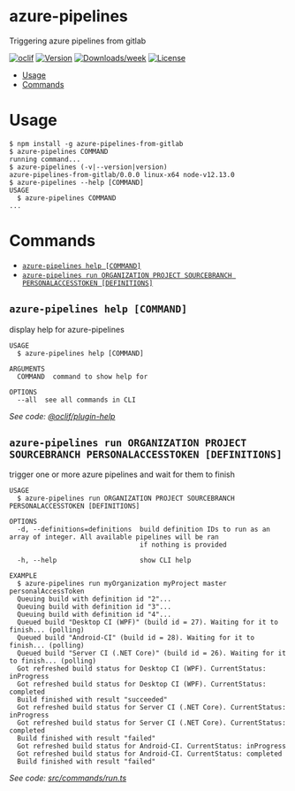 azure-pipelines
===============

Triggering azure pipelines from gitlab

[![oclif](https://img.shields.io/badge/cli-oclif-brightgreen.svg)](https://oclif.io)
[![Version](https://img.shields.io/npm/v/azure-pipelines.svg)](https://npmjs.org/package/azure-pipelines)
[![Downloads/week](https://img.shields.io/npm/dw/azure-pipelines.svg)](https://npmjs.org/package/azure-pipelines)
[![License](https://img.shields.io/npm/l/azure-pipelines.svg)](https://github.com/xWiiLLz/azure-pipelines/blob/master/package.json)

<!-- toc -->
* [Usage](#usage)
* [Commands](#commands)
<!-- tocstop -->
# Usage
<!-- usage -->
```sh-session
$ npm install -g azure-pipelines-from-gitlab
$ azure-pipelines COMMAND
running command...
$ azure-pipelines (-v|--version|version)
azure-pipelines-from-gitlab/0.0.0 linux-x64 node-v12.13.0
$ azure-pipelines --help [COMMAND]
USAGE
  $ azure-pipelines COMMAND
...
```
<!-- usagestop -->
# Commands
<!-- commands -->
* [`azure-pipelines help [COMMAND]`](#azure-pipelines-help-command)
* [`azure-pipelines run ORGANIZATION PROJECT SOURCEBRANCH PERSONALACCESSTOKEN [DEFINITIONS]`](#azure-pipelines-run-organization-project-sourcebranch-personalaccesstoken-definitions)

## `azure-pipelines help [COMMAND]`

display help for azure-pipelines

```
USAGE
  $ azure-pipelines help [COMMAND]

ARGUMENTS
  COMMAND  command to show help for

OPTIONS
  --all  see all commands in CLI
```

_See code: [@oclif/plugin-help](https://github.com/oclif/plugin-help/blob/v2.2.3/src/commands/help.ts)_

## `azure-pipelines run ORGANIZATION PROJECT SOURCEBRANCH PERSONALACCESSTOKEN [DEFINITIONS]`

trigger one or more azure pipelines and wait for them to finish

```
USAGE
  $ azure-pipelines run ORGANIZATION PROJECT SOURCEBRANCH PERSONALACCESSTOKEN [DEFINITIONS]

OPTIONS
  -d, --definitions=definitions  build definition IDs to run as an array of integer. All available pipelines will be ran
                                 if nothing is provided

  -h, --help                     show CLI help

EXAMPLE
  $ azure-pipelines run myOrganization myProject master personalAccessToken
  Queuing build with definition id "2"...
  Queuing build with definition id "3"...
  Queuing build with definition id "4"...
  Queued build "Desktop CI (WPF)" (build id = 27). Waiting for it to finish... (polling)
  Queued build "Android-CI" (build id = 28). Waiting for it to finish... (polling)
  Queued build "Server CI (.NET Core)" (build id = 26). Waiting for it to finish... (polling)
  Got refreshed build status for Desktop CI (WPF). CurrentStatus: inProgress
  Got refreshed build status for Desktop CI (WPF). CurrentStatus: completed
  Build finished with result "succeeded"
  Got refreshed build status for Server CI (.NET Core). CurrentStatus: inProgress
  Got refreshed build status for Server CI (.NET Core). CurrentStatus: completed
  Build finished with result "failed"
  Got refreshed build status for Android-CI. CurrentStatus: inProgress
  Got refreshed build status for Android-CI. CurrentStatus: completed
  Build finished with result "failed"
```

_See code: [src/commands/run.ts](https://github.com/xWiiLLz/azure-pipelines-from-gitlab/blob/v0.0.0/src/commands/run.ts)_
<!-- commandsstop -->
